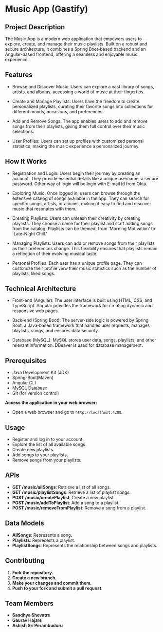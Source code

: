 # Music App (Gastify)

## Project Description
The Music App is a modern web application that empowers users to explore, create, and manage their music playlists. Built on a robust and secure architecture, it combines a Spring Boot-based backend and an Angular-based frontend, offering a seamless and enjoyable music experience.

## Features
- Browse and Discover Music: Users can explore a vast library of songs, artists, and albums, accessing a world of music at their fingertips.

- Create and Manage Playlists: Users have the freedom to create personalized playlists, curating their favorite songs into collections for different moods, occasions, and preferences.

- Add and Remove Songs: The app enables users to add and remove songs from their playlists, giving them full control over their music selections.

- User Profiles: Users can set up profiles with customized personal statistics, making the music experience a personalized journey.

## How It Works

- Registration and Login: Users begin their journey by creating an account. They provide essential details like a unique username, a secure password. Other way of login will be login with E-mail Id from Okta. 

- Exploring Music: Once logged in, users can browse through the extensive catalog of songs available in the app. They can search for specific songs, artists, or albums, making it easy to find and discover music that resonates with them.

- Creating Playlists: Users can unleash their creativity by creating playlists. They choose a name for their playlist and start adding songs from the catalog. Playlists can be themed, from 'Morning Motivation' to 'Late-Night Chill.'

- Managing Playlists: Users can add or remove songs from their playlists as their preferences change. This flexibility ensures that playlists remain a reflection of their evolving musical taste.

- Personal Profiles: Each user has a unique profile page. They can customize their profile view their music statistics such as the number of playlists, liked songs.

## Technical Architecture

- Front-end (Angular): The user interface is built using HTML, CSS, and TypeScript. Angular provides the framework for creating dynamic and responsive web pages.

- Back-end (Spring Boot): The server-side logic is powered by Spring Boot, a Java-based framework that handles user requests, manages playlists, songs, and ensures data security.

- Database (MySQL): MySQL stores user data, songs, playlists, and other relevant information. DBeaver is used for database management.
  
## Prerequisites
- Java Development Kit (JDK)
- Spring-Boot(Maven)
- Angular CLI
- MySQL Database
- Git (for version control)

**Access the application in your web browser:**
- Open a web browser and go to `http://localhost:4200`.

## Usage
- Register and log in to your account.
- Explore the list of all available songs.
- Create new playlists.
- Add songs to your playlists.
- Remove songs from your playlists.

## APIs
- **GET /music/allSongs**: Retrieve a list of all songs.
- **GET /music/playlistSongs**: Retrieve a list of playlist songs.
- **POST /music/createPlaylist**: Create a new playlist.
- **POST /music/addToPlaylist**: Add a song to a playlist.
- **POST /music/removeFromPlaylist**: Remove a song from a playlist.

## Data Models
- **AllSongs**: Represents a song.
- **Playlists**: Represents a playlist.
- **PlaylistSongs**: Represents the relationship between songs and playlists.

## Contributing
1. **Fork the repository.**
2. **Create a new branch.**
3. **Make your changes and commit them.**
4. **Push to your fork and submit a pull request.**

## Team Members
- **Sandhya Shevatre**
- **Gaurav Hajare**
- **Ashish Sri Perambuduru**

